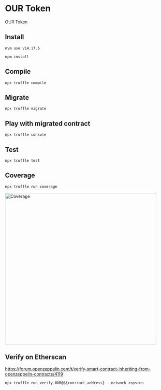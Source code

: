 # OUR Token

OUR Token

## Install

```
nvm use v14.17.5

npm install
```

## Compile

```
npx truffle compile
```

## Migrate

```
npx truffle migrate
```

## Play with migrated contract

```
npx truffle console
```

## Test

```
npx truffle test
```

## Coverage

```
npx truffle run coverage
```

<img width="500" alt="Coverage" src="https://user-images.githubusercontent.com/646843/146915094-9fb12004-e524-445c-a303-e80ab75b785e.png">

## Verify on Etherscan

https://forum.openzeppelin.com/t/verify-smart-contract-inheriting-from-openzeppelin-contracts/4119

```
npx truffle run verify OUR@${contract_address} --network ropsten
```

